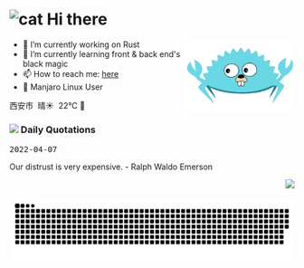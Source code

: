 <h1> <img width="30" src="https://emojis.slackmojis.com/emojis/images/1619754656/34304/zzz_cat.gif?1619754656" alt="cat"> Hi there</h1>

<!--
**qianxi0410/qianxi0410** is a ✨ _special_ ✨ repository because its `README.md` (this file) appears on your GitHub profile.
Here are some ideas to get you started:
* 🔭 I’m currently working on ...
* 🌱 I’m currently learning ...
* 👯 I’m looking to collaborate on ...
* 🤔 I’m looking for help with ...
* 💬 Ask me about ...
* 📫 How to reach me: ...
* 😄 Pronouns: ...
* ⚡ Fun fact: ...
-->

<img align="right" src="./gost.svg" style="width:20vw;height=10vh;">

- 🔭 I’m currently working on Rust
- 🌱 I’m currently learning front & back end's black magic
- 📫 How to reach me: [here](https://qianx1.xyz)
- 🤔 Manjaro Linux User

<div id="weather">西安市&nbsp;&nbsp;晴☀️&nbsp;&nbsp;22℃ 🥰</div>

<h3> <img src="https://emojis.slackmojis.com/emojis/images/1614056794/14423/cat-roomba.gif?1614056794" width="28" /> Daily Quotations </h3>

<kbd>2022-04-07</kbd>

Our distrust is very expensive.   - Ralph Waldo Emerson

<!-- Randomly taken from quotations.md -->

<p align="right">
<img src="https://visitor-badge.glitch.me/badge?page_id=qianxi0410.qianxi0410" />
</p>

![snake gif](https://github.com/qianxi0410/qianxi0410/blob/output/github-contribution-grid-snake.svg)
